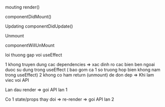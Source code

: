 mouting
render()

componentDidMount()

Updating
componentDidUpdate()

Unmount

componentWillUnMount

loi thuong gap voi useEffect

1 khong truyen dung cac dependencies => xac dinh ro cac bien ben ngoai duoc su dung trong useEffect ( bao gom ca 1 so truong hop bien khong nam trong useEffect)
2 khong co ham return (unmount) de don dep => Khi lam viec voi API


Lan dau render => goi API lan 1

Co 1 state/props thay doi => re-render => goi API lan 2 